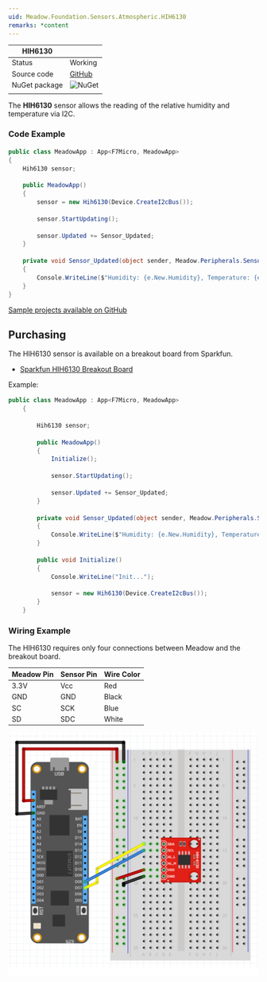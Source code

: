 ```yaml
---
uid: Meadow.Foundation.Sensors.Atmospheric.HIH6130
remarks: *content
---
```


| HIH6130       |             |
|---------------|-------------|
| Status        | Working     |
| Source code   | [GitHub](https://github.com/WildernessLabs/Meadow.Foundation/tree/master/Source/Meadow.Foundation.Peripherals/Sensors.Atmospheric.Hih6130) |
| NuGet package | ![NuGet](https://img.shields.io/nuget/v/Meadow.Foundation.Sensors.Atmospheric.HIH6130.svg?label=NuGet) |
| | |


The **HIH6130** sensor allows the reading of the relative humidity and temperature via I2C.

### Code Example

```csharp
public class MeadowApp : App<F7Micro, MeadowApp>
{
    Hih6130 sensor;

    public MeadowApp()
    {
        sensor = new Hih6130(Device.CreateI2cBus());

        sensor.StartUpdating();

        sensor.Updated += Sensor_Updated;
    }

    private void Sensor_Updated(object sender, Meadow.Peripherals.Sensors.Atmospheric.AtmosphericConditionChangeResult e)
    {
        Console.WriteLine($"Humidity: {e.New.Humidity}, Temperature: {e.New.Temperature}");
    }
}

```

[Sample projects available on GitHub](https://github.com/WildernessLabs/Meadow.Foundation/tree/master/Source/Meadow.Foundation.Peripherals/Sensors.Atmospheric.Hih6130/Samples/) 

## Purchasing

The HIH6130 sensor is available on a breakout board from Sparkfun.

* [Sparkfun HIH6130 Breakout Board](https://www.sparkfun.com/products/11295)

Example:

```csharp
public class MeadowApp : App<F7Micro, MeadowApp>
    {

        Hih6130 sensor;

        public MeadowApp()
        {
            Initialize();

            sensor.StartUpdating();

            sensor.Updated += Sensor_Updated;
        }

        private void Sensor_Updated(object sender, Meadow.Peripherals.Sensors.Atmospheric.AtmosphericConditionChangeResult e)
        {
            Console.WriteLine($"Humidity: {e.New.Humidity}, Temperature: {e.New.Temperature}");
        }

        public void Initialize()
        {
            Console.WriteLine("Init...");

            sensor = new Hih6130(Device.CreateI2cBus());
        }
    }
```

### Wiring Example

The HIH6130 requires only four connections between Meadow and the breakout board.

| Meadow Pin   | Sensor Pin     | Wire Color |
|--------------|----------------|------------|
| 3.3V         | Vcc            | Red        |
| GND          | GND            | Black      |
| SC           | SCK            | Blue       |
| SD           | SDC            | White      |

![](../../API_Assets/Meadow.Foundation.Sensors.Atmospheric.HIH6130/HIH6130.svg)